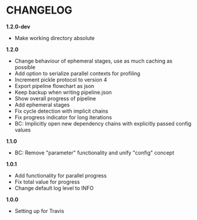 # CHANGELOG

**1.2.0-dev**

- Make working directory absolute

**1.2.0**

- Change behaviour of ephemeral stages, use as much caching as possible
- Add option to serialize parallel contexts for profiling
- Increment pickle protocol to version 4
- Export pipeline flowchart as json
- Keep backup when writing pipeline.json
- Show overall progress of pipeline
- Add ephemeral stages
- Fix cycle detection with implicit chains
- Fix progress indicator for long iterations
- BC: Implicitly open new dependency chains with explicitly passed config values

**1.1.0**

- BC: Remove "parameter" functionality and unify "config" concept

**1.0.1**

- Add functionality for parallel progress
- Fix total value for progress
- Change default log level to INFO

**1.0.0**

- Setting up for Travis
